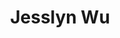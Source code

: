 ---
title: "Jesslyn Wu"
role: "Co-director of Sales"
index: 7
year: "2025"
status: current_executive
image: /images/people/JesslynWu.jpeg
degree:
email:
linkedin-url:
---